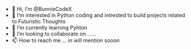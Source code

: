 - 👋 Hi, I’m @BunnieCodeX
- 👀 I’m interested in Python coding and intrested to build projects related to Futuristic Thoughts
- 🌱 I’m currently learning Pyhton
- 💞️ I’m looking to collaborate on ......
- 📫 How to reach me ... in will mention sooon

<!---
BunnieCodeX/BunnieCodeX is a ✨ special ✨ repository because its `README.md` (this file) appears on your GitHub profile.
You can click the Preview link to take a look at your changes.
--->
